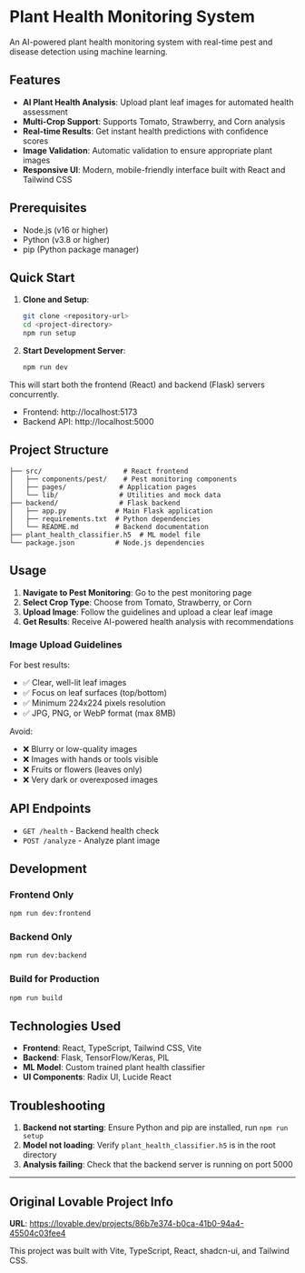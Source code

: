 # Plant Health Monitoring System

An AI-powered plant health monitoring system with real-time pest and disease detection using machine learning.

## Features

- **AI Plant Health Analysis**: Upload plant leaf images for automated health assessment
- **Multi-Crop Support**: Supports Tomato, Strawberry, and Corn analysis
- **Real-time Results**: Get instant health predictions with confidence scores
- **Image Validation**: Automatic validation to ensure appropriate plant images
- **Responsive UI**: Modern, mobile-friendly interface built with React and Tailwind CSS

## Prerequisites

- Node.js (v16 or higher)
- Python (v3.8 or higher)
- pip (Python package manager)

## Quick Start

1. **Clone and Setup**:
   ```bash
   git clone <repository-url>
   cd <project-directory>
   npm run setup
   ```

2. **Start Development Server**:
   ```bash
   npm run dev
   ```

This will start both the frontend (React) and backend (Flask) servers concurrently.

- Frontend: http://localhost:5173
- Backend API: http://localhost:5000

## Project Structure

```
├── src/                    # React frontend
│   ├── components/pest/    # Pest monitoring components
│   ├── pages/             # Application pages
│   └── lib/               # Utilities and mock data
├── backend/               # Flask backend
│   ├── app.py            # Main Flask application
│   ├── requirements.txt  # Python dependencies
│   └── README.md         # Backend documentation
├── plant_health_classifier.h5  # ML model file
└── package.json          # Node.js dependencies
```

## Usage

1. **Navigate to Pest Monitoring**: Go to the pest monitoring page
2. **Select Crop Type**: Choose from Tomato, Strawberry, or Corn
3. **Upload Image**: Follow the guidelines and upload a clear leaf image
4. **Get Results**: Receive AI-powered health analysis with recommendations

### Image Upload Guidelines

For best results:
- ✅ Clear, well-lit leaf images
- ✅ Focus on leaf surfaces (top/bottom)
- ✅ Minimum 224x224 pixels resolution
- ✅ JPG, PNG, or WebP format (max 8MB)

Avoid:
- ❌ Blurry or low-quality images
- ❌ Images with hands or tools visible
- ❌ Fruits or flowers (leaves only)
- ❌ Very dark or overexposed images

## API Endpoints

- `GET /health` - Backend health check
- `POST /analyze` - Analyze plant image

## Development

### Frontend Only
```bash
npm run dev:frontend
```

### Backend Only
```bash
npm run dev:backend
```

### Build for Production
```bash
npm run build
```

## Technologies Used

- **Frontend**: React, TypeScript, Tailwind CSS, Vite
- **Backend**: Flask, TensorFlow/Keras, PIL
- **ML Model**: Custom trained plant health classifier
- **UI Components**: Radix UI, Lucide React

## Troubleshooting

1. **Backend not starting**: Ensure Python and pip are installed, run `npm run setup`
2. **Model not loading**: Verify `plant_health_classifier.h5` is in the root directory
3. **Analysis failing**: Check that the backend server is running on port 5000

---

## Original Lovable Project Info

**URL**: https://lovable.dev/projects/86b7e374-b0ca-41b0-94a4-45504c03fee4

This project was built with Vite, TypeScript, React, shadcn-ui, and Tailwind CSS.